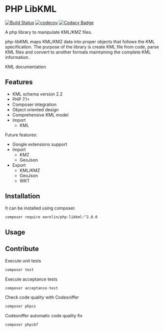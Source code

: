 
# PHP LibKML #

[![Build Status](https://travis-ci.org/earelin/php-libkml.svg?branch=2.x.x)](https://travis-ci.org/earelin/php-libkml)
[![codecov](https://codecov.io/gh/earelin/php-libkml/branch/2.x.x/graph/badge.svg)](https://codecov.io/gh/earelin/php-libkml)
[![Codacy Badge](https://api.codacy.com/project/badge/Grade/1c5f03a197614885af5302aa00495bd8)](https://www.codacy.com/app/xavier-carriba/php-libkml?utm_source=github.com&amp;utm_medium=referral&amp;utm_content=earelin/php-libkml&amp;utm_campaign=Badge_Grade)

A php library to manipulate KML/KMZ files.

php-libKML maps KML/KMZ data into proper objects that follows the KML specification. The purpose of the library is create KML file from code, parse KML files and convert to another formats maintaining the complete KML information.

KML documentation

## Features ##

* KML schema version 2.2
* PHP 7.1+
* Composer integration
* Object oriented design
* Comprehensive KML model
* Import
  * KML

Future features:

* Google extensions support
* Import
  * KMZ
  * GeoJson
* Export
  * KML/KMZ
  * GeoJson
  * WKT

## Installation ##

It can be installed using composer.

```bash
composer require earelin/php-libkml:^2.0.0
```

## Usage ##

## Contribute ##

Execute unit tests

```bash
composer test
```

Execute acceptance tests

```bash
composer acceptance-test
```

Check code quality with Codesniffer

```bash
composer phpcs
```

Codesniffer automatic code quality fix

```bash
composer phpcbf
```
